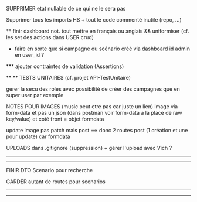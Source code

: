 SUPPRIMER etat nullable de ce qui ne le sera pas

Supprimer tous les imports HS + tout le code commenté inutile (repo, ...)


** finir dashboard not. tout mettre en français ou anglais && uniformiser (cf. les set des actions dans USER crud)
+ faire en sorte que si campagne ou scénario créé via dashboard id admin en user_id ?

*** ajouter contraintes de validation (Assertions)

** ** TESTS UNITAIRES (cf. projet API-TestUnitaire)

gerer la secu des roles avec possibilité de créer des campagnes que en super user par exemple


NOTES POUR IMAGES (music peut etre pas car juste un lien)
image via form-data et pas un json (dans postman voir form-data a la place de raw key/value)
et coté front = objet formdata

update image pas patch mais post ==> donc 2 routes post (1 création et une pour update) car formdata

UPLOADS dans .gitignore (suppression) + gérer l'upload avec Vich ? 

----------------------------------------------------------------------------
----------------------------------------------------------------------------

FINIR DTO Scenario pour recherche

GARDER autant de routes pour scenarios

----------------------------------------------------------------------------
----------------------------------------------------------------------------

